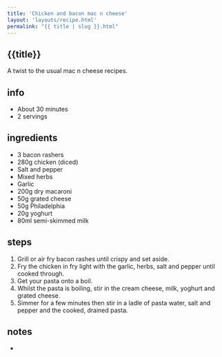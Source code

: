 ```yaml
---
title: 'Chicken and bacon mac n cheese'
layout: 'layouts/recipe.html'
permalink: "{{ title | slug }}.html"
---
```


## {{title}}
A twist to the usual mac n cheese recipes.

## info  
* About 30 minutes  
* 2 servings  

## ingredients
- 3 bacon rashers
- 280g chicken (diced)
- Salt and pepper
- Mixed herbs
- Garlic
- 200g dry macaroni
- 50g grated cheese
- 50g Philadelphia
- 20g yoghurt
- 80ml semi-skimmed milk

## steps  
1. Grill or air fry bacon rashes until crispy and set aside.
2. Fry the chicken in fry light with the garlic, herbs, salt and pepper until cooked through.
3. Get your pasta onto a boil.
4. Whilst the pasta is boiling, stir in the cream cheese, milk, yoghurt and grated cheese.
5. Simmer for a few minutes then stir in a ladle of pasta water, salt and pepper and the cooked, drained pasta.

## notes  
* 